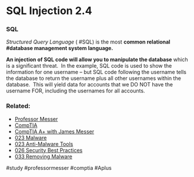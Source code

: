 # SQL Injection 2.4

### SQL

*Structured Query Language* ( #SQL) is the most **common relational #database management system language.**  

**An injection of SQL code will allow you to manipulate the database** which is a significant threat.  In the example, SQL code is used to show the information for one username – but SQL code following the username tells the database to return the username plus all other usernames within the database.  This will yield data for accounts that we DO NOT have the username FOR, including the usernames for all accounts.
### Related:
- [Professor Messer](https://www.professormesser.com/free-a-plus-training/220-1102/220-1102-video/sql-injection-220-1102/ "Professor Messer A+ Guide")
- [CompTIA](https://www.comptia.org/ "CompTIA Homepage")
- [CompTIA A+ with James Messer](CompTIA%20A+%20with%20James%20Messer.md)
- [023 Malware](023%20Malware.md)
- [023 Anti-Malware Tools](023%20Anti-Malware%20Tools.md)
- [026 Security Best Practices](026%20Security%20Best%20Practices.md)
- [033 Removing Malware](033%20Removing%20Malware.md)

#study #professormesser #comptia #Aplus 
